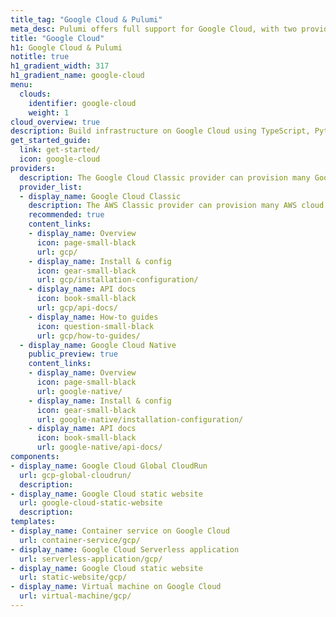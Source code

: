 ```yaml
---
title_tag: "Google Cloud & Pulumi"
meta_desc: Pulumi offers full support for Google Cloud, with two providers, 2 components, and multiple templates.
title: "Google Cloud"
h1: Google Cloud & Pulumi
notitle: true
h1_gradient_width: 317
h1_gradient_name: google-cloud
menu:
  clouds:
    identifier: google-cloud
    weight: 1
cloud_overview: true
description: Build infrastructure on Google Cloud using TypeScript, Python, Go, C#, Java or YAML. Pulumi supports all Google Cloud APIs and stays up-to-date with all Google Cloud features.
get_started_guide:
  link: get-started/
  icon: google-cloud
providers:
  description: The Google Cloud Classic provider can provision many Google Cloud resources. Use the Google Cloud Native provider for same-day access to Google Cloud resources.
  provider_list:
  - display_name: Google Cloud Classic
    description: The AWS Classic provider can provision many AWS cloud resources. Use the AWS Native provider for same-day access to all AWS resources.
    recommended: true
    content_links:
    - display_name: Overview
      icon: page-small-black
      url: gcp/
    - display_name: Install & config
      icon: gear-small-black
      url: gcp/installation-configuration/
    - display_name: API docs
      icon: book-small-black
      url: gcp/api-docs/
    - display_name: How-to guides
      icon: question-small-black
      url: gcp/how-to-guides/
  - display_name: Google Cloud Native
    public_preview: true
    content_links:
    - display_name: Overview
      icon: page-small-black
      url: google-native/
    - display_name: Install & config
      icon: gear-small-black
      url: google-native/installation-configuration/
    - display_name: API docs
      icon: book-small-black
      url: google-native/api-docs/
components:
- display_name: Google Cloud Global CloudRun
  url: gcp-global-cloudrun/
  description:
- display_name: Google Cloud static website
  url: google-cloud-static-website
  description:
templates:
- display_name: Container service on Google Cloud
  url: container-service/gcp/
- display_name: Google Cloud Serverless application
  url: serverless-application/gcp/
- display_name: Google Cloud static website
  url: static-website/gcp/
- display_name: Virtual machine on Google Cloud
  url: virtual-machine/gcp/
---
```

